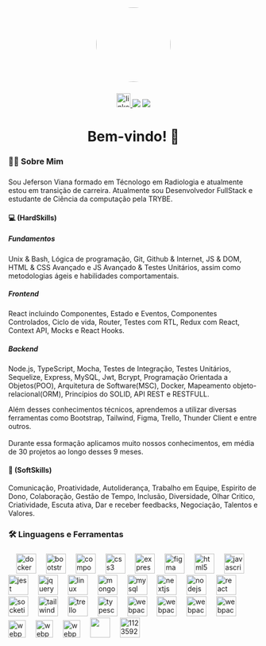 <div align="center">
  <img style="border-radius:100px;" height="150" src="https://avatars.githubusercontent.com/u/117385506?v=4"  />
</div>

###

<div align="center">
  <a href="https://www.linkedin.com/in/jefersonvlima/" target="_blank">
    <img src="https://img.shields.io/static/v1?message=LinkedIn&logo=linkedin&label=&color=0077B5&logoColor=white&labelColor=&style=for-the-badge" height="28" alt="linkedin logo"  />
  </a>
  <a href="https://wa.me/5561995708546" target="_blank"><img src="https://img.shields.io/badge/WhatsApp-25D366?style=for-the-badge&logo=whatsapp&logoColor=white"></a>
  <a href = "mailto:jefersonv28@gmail.com"><img src="https://img.shields.io/badge/Gmail-D14836?style=for-the-badge&logo=gmail&logoColor=white" target="_blank"></a>
</div>

###

<h1 align="center">Bem-vindo! 👋</h1>

###

<h3 align="left">👩‍💻  Sobre Mim</h3>

###

<p align="left">Sou Jeferson Viana formado em Técnologo em Radiologia  e atualmente estou em transição de carreira. Atualmente sou Desenvolvedor FullStack e estudante de Ciência da computação pela TRYBE.</p>

<h4 align="left">💻  (HardSkills)</h4>
<h5>Fundamentos</h5><p>Unix & Bash, Lógica de programação, Git, Github & Internet, JS & DOM, HTML & CSS Avançado e JS Avançado & Testes Unitários, assim como metodologias ágeis e habilidades comportamentais.</p>
<h5>Frontend</h5><p>React incluindo Componentes, Estado e Eventos, Componentes Controlados, Ciclo de vida, Router, Testes com RTL, Redux com React, Context API, Mocks e React Hooks.</p>
<h5>Backend</h5><p>Node.js, TypeScript, Mocha, Testes de Integração, Testes Unitários, Sequelize, Express, MySQL, Jwt, Bcrypt, Programação Orientada a Objetos(POO), Arquitetura de Software(MSC), Docker, Mapeamento objeto-relacional(ORM), Princípios do SOLID, API REST e RESTFULL.</p>
Além desses conhecimentos técnicos, aprendemos a utilizar diversas ferramentas como Bootstrap, Tailwind, Figma, Trello, Thunder Client e entre outros.<br><br>Durante essa formação aplicamos muito nossos conhecimentos, em média de 30 projetos ao longo desses 9 meses.
<h4 align="left"> 📝 (SoftSkills)</h4>
<p>Comunicação, Proatividade, Autoliderança, Trabalho em Equipe, Espirito de Dono, Colaboração, Gestão de Tempo, Inclusão, Diversidade, Olhar Critico, Criatividade, Escuta ativa, Dar e receber feedbacks, Negociação, Talentos e Valores.</p>

###

<h3 align="left">🛠 Linguagens e Ferramentas</h3>

###

<div align="left">
  <img width="12" />
  <img src="https://cdn.jsdelivr.net/gh/devicons/devicon/icons/docker/docker-plain-wordmark.svg" height="40" alt="docker logo"  />
  <img width="12" />
  <img src="https://cdn.jsdelivr.net/gh/devicons/devicon/icons/bootstrap/bootstrap-original.svg" height="40" alt="bootstrap logo"  />
  <img width="12" />
  <img src="https://cdn.jsdelivr.net/gh/devicons/devicon/icons/composer/composer-original.svg" height="40" alt="composer logo"  />
  <img width="12" />
  <img src="https://cdn.jsdelivr.net/gh/devicons/devicon/icons/css3/css3-original.svg" height="40" alt="css3 logo"  />
  <img width="12" />
  <img src="https://cdn.jsdelivr.net/gh/devicons/devicon/icons/express/express-original.svg" height="40" alt="express logo"  />
  <img width="12" />
  <img src="https://cdn.jsdelivr.net/gh/devicons/devicon/icons/figma/figma-original.svg" height="40" alt="figma logo"  />
  <img width="12" />
  <img src="https://cdn.jsdelivr.net/gh/devicons/devicon/icons/html5/html5-original.svg" height="40" alt="html5 logo"  />
  <img width="12" />
  <img src="https://cdn.jsdelivr.net/gh/devicons/devicon/icons/javascript/javascript-original.svg" height="40" alt="javascript logo"  />
  <img width="12" />
  <img src="https://cdn.jsdelivr.net/gh/devicons/devicon/icons/jest/jest-plain.svg" height="40" alt="jest logo"  />
  <img width="12" />
  <img src="https://cdn.jsdelivr.net/gh/devicons/devicon/icons/jquery/jquery-original.svg" height="40" alt="jquery logo"  />
  <img width="12" />
  <img src="https://cdn.jsdelivr.net/gh/devicons/devicon/icons/linux/linux-original.svg" height="40" alt="linux logo"  />
  <img width="12" />
  <img src="https://cdn.jsdelivr.net/gh/devicons/devicon/icons/mongodb/mongodb-original.svg" height="40" alt="mongodb logo"  />
  <img width="12" />
  <img src="https://cdn.jsdelivr.net/gh/devicons/devicon/icons/mysql/mysql-original.svg" height="40" alt="mysql logo"  />
  <img width="12" />
  <img src="https://cdn.jsdelivr.net/gh/devicons/devicon/icons/nextjs/nextjs-original.svg" height="40" alt="nextjs logo"  />
  <img width="12" />
  <img src="https://cdn.jsdelivr.net/gh/devicons/devicon/icons/nodejs/nodejs-original.svg" height="40" alt="nodejs logo"  />
  <img width="12" />
  <img src="https://cdn.jsdelivr.net/gh/devicons/devicon/icons/react/react-original.svg" height="40" alt="react logo"  />
  <img width="12" />
  <img src="https://cdn.jsdelivr.net/gh/devicons/devicon/icons/socketio/socketio-original.svg" height="40" alt="socketio logo"  />
  <img width="12" />
  <img src="https://cdn.jsdelivr.net/gh/devicons/devicon/icons/tailwindcss/tailwindcss-original-wordmark.svg" height="40" alt="tailwindcss logo"  />
  <img width="12" />
  <img src="https://cdn.jsdelivr.net/gh/devicons/devicon/icons/trello/trello-plain.svg" height="40" alt="trello logo"  />
  <img width="12" />
  <img src="https://cdn.jsdelivr.net/gh/devicons/devicon/icons/typescript/typescript-original.svg" height="40" alt="typescript logo"  />
  <img width="12" />
  <img src="https://cdn.jsdelivr.net/gh/devicons/devicon/icons/webpack/webpack-original.svg" height="40" alt="webpack logo"  />
  <img width="12" />
  <img src="https://testing-library.com/img/octopus-128x128.png" height="40" alt="webpack logo"  />
  <img width="12" />
  <img src="https://getbootstrap.com/docs/5.2/assets/brand/bootstrap-logo-shadow.png" height="40" alt="webpack logo"  />
  <img width="12" />
  <img src="https://static-00.iconduck.com/assets.00/mocha-icon-512x512-9d5mzzrp.png"  alt="webpack logo" width="40"/>
  <img width="12" />
  <img src="https://assets.stickpng.com/images/58482ee4cef1014c0b5e4a75.png"  alt="webpack logo" width="35"/>
  <img width="12" />
  <img src="https://www.svgrepo.com/show/303557/redux-logo.svg"  alt="webpack logo" width="35"/>
  <img width="12" />
  <img src="https://rangav.gallerycdn.vsassets.io/extensions/rangav/vscode-thunder-client/2.10.5/1692780781823/Microsoft.VisualStudio.Services.Icons.Default"  alt="webpack logo" width="35"/>
  <img width="12" />
  <img src="https://cdn.jsdelivr.net/gh/devicons/devicon/icons/git/git-plain.svg" width="40" height="40"/>
  <img width="12" />
  <img src="https://deze4bkinrapp.cloudfront.net/uploads/polyworks/_logoXs/Loop-2.png?mtime=20210203155704-1612367824&focal=none&tmtime=20210312105952-1612367824" alt="112359213" width="40" height="40"/>
</div>

###